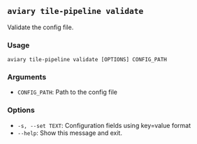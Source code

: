 ## `aviary tile-pipeline validate`

Validate the config file.

### Usage

```
aviary tile-pipeline validate [OPTIONS] CONFIG_PATH
```

### Arguments

- `CONFIG_PATH`: Path to the config file

### Options

- `-s, --set TEXT`: Configuration fields using key=value format
- `--help`: Show this message and exit.

